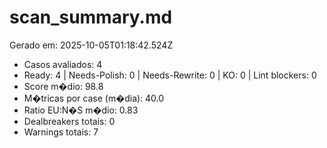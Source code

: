 # scan_summary.md
Gerado em: 2025-10-05T01:18:42.524Z

- Casos avaliados: 4
- Ready: 4 | Needs-Polish: 0 | Needs-Rewrite: 0 | KO: 0 | Lint blockers: 0
- Score m�dio: 98.8
- M�tricas por case (m�dia): 40.0
- Ratio EU:N�S m�dio: 0.83
- Dealbreakers totais: 0
- Warnings totais: 7
